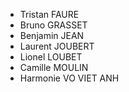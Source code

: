 - Tristan FAURE
- Bruno GRASSET
- Benjamin JEAN
- Laurent JOUBERT
- Lionel LOUBET
- Camille MOULIN
- Harmonie VO VIET ANH
